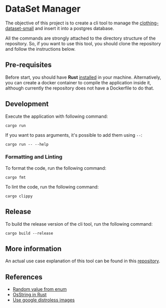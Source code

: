 # DataSet Manager

The objective of this project is to create a cli tool to manage the [clothing-dataset-small](https://github.com/alexeygrigorev/clothing-dataset-small) and insert it into a postgres database.

All the commands are strongly attached to the directory structure of the repository. So, if you want to use this tool, you should clone the repository and follow the instructions below.

## Pre-requisites

Before start, you should have **Rust** [installed](https://doc.rust-lang.org/book/ch01-01-installation.html) in your machine. Alternatively, you can create a docker container to compile the application inside it, although currently the repository does not have a Dockerfile to do that.

## Development

Execute the application with following command:

```shell
cargo run
```

If you want to pass arguments, it's possible to add them using `--`:

```shell
cargo run -- --help
```

### Formatting and Linting

To format the code, run the following command:

```shell
cargo fmt
```

To lint the code, run the following command:

```shell
cargo clippy
```

## Release

To build the release version of the cli tool, run the following command:

```shell
cargo build --release
```

## More information

An actual use case explanation of this tool can be found in this [repository](https://github.com/MarioRP-01/app-apache-php).

## References

- [Random value from enum](https://stackoverflow.com/a/48491021)
- [OsString in Rust](https://doc.rust-lang.org/std/ffi/struct.OsString.html)
- [Use google distroless images](https://github.com/GoogleContainerTools/distroless/blob/main/examples/rust/Dockerfile)
